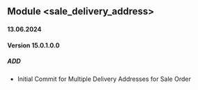 ## Module <sale_delivery_address>

#### 13.06.2024
#### Version 15.0.1.0.0
##### ADD
- Initial Commit for Multiple Delivery Addresses for Sale Order
